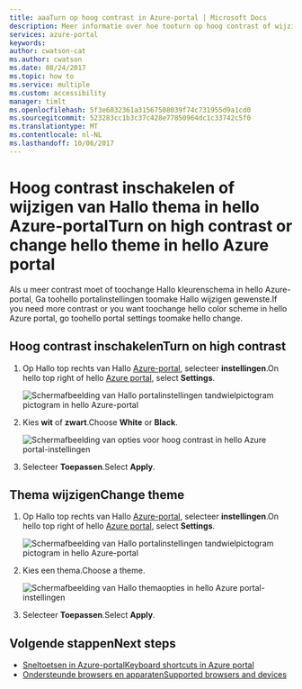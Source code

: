 ```yaml
---
title: aaaTurn op hoog contrast in Azure-portal | Microsoft Docs
description: Meer informatie over hoe tooturn op hoog contrast of wijzig hello Azure portal thema.
services: azure-portal
keywords: 
author: cwatson-cat
ms.author: cwatson
ms.date: 08/24/2017
ms.topic: how to
ms.service: multiple
ms.custom: accessibility
manager: timlt
ms.openlocfilehash: 5f3e6032361a31567508039f74c731955d9a1cd0
ms.sourcegitcommit: 523283cc1b3c37c428e77850964dc1c33742c5f0
ms.translationtype: MT
ms.contentlocale: nl-NL
ms.lasthandoff: 10/06/2017
---
```

# <a name="turn-on-high-contrast-or-change-hello-theme-in-hello-azure-portal"></a><span data-ttu-id="1d8ca-103">Hoog contrast inschakelen of wijzigen van Hallo thema in hello Azure-portal</span><span class="sxs-lookup"><span data-stu-id="1d8ca-103">Turn on high contrast or change hello theme in hello Azure portal</span></span>
<span data-ttu-id="1d8ca-104">Als u meer contrast moet of toochange Hallo kleurenschema in hello Azure-portal, Ga toohello portalinstellingen toomake Hallo wijzigen gewenste.</span><span class="sxs-lookup"><span data-stu-id="1d8ca-104">If you need more contrast or you want toochange hello color scheme in hello Azure portal, go toohello portal settings toomake hello change.</span></span> 

## <a name="turn-on-high-contrast"></a><span data-ttu-id="1d8ca-105">Hoog contrast inschakelen</span><span class="sxs-lookup"><span data-stu-id="1d8ca-105">Turn on high contrast</span></span>
1. <span data-ttu-id="1d8ca-106">Op Hallo top rechts van Hallo [Azure-portal](https://portal.azure.com), selecteer **instellingen**.</span><span class="sxs-lookup"><span data-stu-id="1d8ca-106">On hello top right of hello [Azure portal](https://portal.azure.com), select **Settings**.</span></span> 

    ![Schermafbeelding van Hallo portalinstellingen tandwielpictogram pictogram in hello Azure-portal](./media/azure-portal-change-theme-high-contrast/azure-portal-settings-icon.png)
1. <span data-ttu-id="1d8ca-108">Kies **wit** of **zwart**.</span><span class="sxs-lookup"><span data-stu-id="1d8ca-108">Choose **White** or **Black**.</span></span>

    ![Schermafbeelding van opties voor hoog contrast in hello Azure portal-instellingen](./media/azure-portal-change-theme-high-contrast/azure-portal-highcontrast-options.png)
1. <span data-ttu-id="1d8ca-110">Selecteer **Toepassen**.</span><span class="sxs-lookup"><span data-stu-id="1d8ca-110">Select **Apply**.</span></span>

## <a name="change-theme"></a><span data-ttu-id="1d8ca-111">Thema wijzigen</span><span class="sxs-lookup"><span data-stu-id="1d8ca-111">Change theme</span></span>
1. <span data-ttu-id="1d8ca-112">Op Hallo top rechts van Hallo [Azure-portal](https://portal.azure.com), selecteer **instellingen**.</span><span class="sxs-lookup"><span data-stu-id="1d8ca-112">On hello top right of hello [Azure portal](https://portal.azure.com), select **Settings**.</span></span>

    ![Schermafbeelding van Hallo portalinstellingen tandwielpictogram pictogram in hello Azure-portal](./media/azure-portal-change-theme-high-contrast/azure-portal-settings-icon.png)
1. <span data-ttu-id="1d8ca-114">Kies een thema.</span><span class="sxs-lookup"><span data-stu-id="1d8ca-114">Choose a theme.</span></span>

    ![Schermafbeelding van Hallo themaopties in hello Azure portal-instellingen](./media/azure-portal-change-theme-high-contrast/azure-portal-theme-options.png)
1. <span data-ttu-id="1d8ca-116">Selecteer **Toepassen**.</span><span class="sxs-lookup"><span data-stu-id="1d8ca-116">Select **Apply**.</span></span>

## <a name="next-steps"></a><span data-ttu-id="1d8ca-117">Volgende stappen</span><span class="sxs-lookup"><span data-stu-id="1d8ca-117">Next steps</span></span>
- [<span data-ttu-id="1d8ca-118">Sneltoetsen in Azure-portal</span><span class="sxs-lookup"><span data-stu-id="1d8ca-118">Keyboard shortcuts in Azure portal</span></span>](azure-portal-keyboard-shortcuts.md)
- [<span data-ttu-id="1d8ca-119">Ondersteunde browsers en apparaten</span><span class="sxs-lookup"><span data-stu-id="1d8ca-119">Supported browsers and devices</span></span>](../azure-preview-portal-supported-browsers-devices.md)
